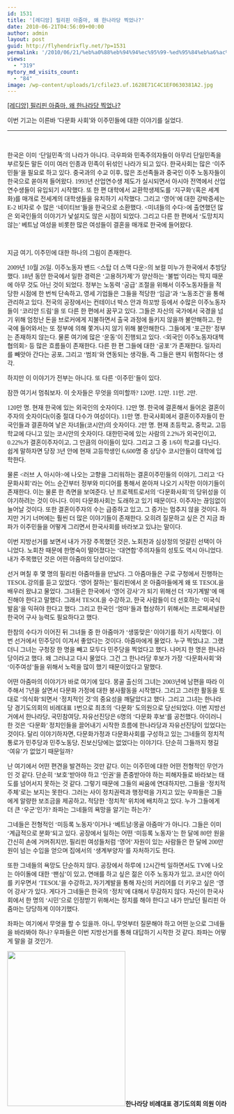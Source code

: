 ```yaml
---
id: 1531
title: '[레디앙] 필리핀 아줌마, 왜 한나라당 찍었나?'
date: 2010-06-21T04:56:09+00:00
author: admin
layout: post
guid: http://flyhendrixfly.net/?p=1531
permalink: '/2010/06/21/%eb%a0%88%eb%94%94%ec%95%99-%ed%95%84%eb%a6%ac%ed%95%80-%ec%95%84%ec%a4%8c%eb%a7%88-%ec%99%9c-%ed%95%9c%eb%82%98%eb%9d%bc%eb%8b%b9-%ec%b0%8d%ec%97%88%eb%82%98/'
views:
  - "319"
mytory_md_visits_count:
  - "84"
image: /wp-content/uploads/1/cfile23.uf.1628E71C4C1EF0630381A2.jpg
---
```

<a title="[http://www.redian.org/news/articleView.html?idxno=18897]로 이동합니다." href="http://www.redian.org/news/articleView.html?idxno=18897" target="_blank">[레디앙] 필리핀 아줌마, 왜 한나라당 찍었나?</a>

이번 기고는 이른바 &#8216;다문화 사회&#8217;와 이주민들에 대한 이야기를 실었다.

<div>
  <hr style="height: 1px; border-width: 1px 0px 0px; border-color: black; display: block;" />
</div>

&nbsp;

<p class="바탕글">
  <span style="font-family: 바탕;"><span style="font-family: Gulim;">한국은 이미 ‘단일민족’의 나라가 아니다. 극우파와 민족주의자들이 아무리 단일민족을 부르짖든 말든 이미 여러 인종과 민족이 뒤섞인 나라가 되고 있다. 한국사회는 많은 ‘이주민들’을 필요로 하고 있다. 중국과의 수교 이후, 많은 조선족들과 중국인 이주 노동자들이 한국으로 쏟아져 들어왔다. 1993년 산업연수생 제도가 실시되면서 아시아 전역에서 산업연수생들이 유입되기 시작했다. 또 한 편 대학에서 교환학생제도를 ‘지구화’(혹은 세계화)를 매개로 전세계의 대학생들을 유치하기 시작했다. 그리고 ‘영어’에 대한 강박증세는 E-2 비자로 수 많은 ‘네이티브’들을 한국으로 소환했다. <미녀들의 수다>에 출연했던 많은 외국인들의 이야기가 낯설지도 않은 시점이 되었다. 그리고 다른 한 편에서 ‘도망치지 않는’ 베트남 여성을 비롯한 많은 여성들이 결혼을 매개로 한국에 들어왔다.</span></span>
</p>

<p class="바탕글">
  <span style="font-family: Gulim;"><br /> </span><!-- [if !supportEmptyParas]-->
  
  <span style="font-family: 바탕;"><span style="font-family: Gulim;">지금 여기, 이주민에 대한 하나의 그림이 존재한다.</span></span>
</p>

<p class="바탕글">
  <span lang="EN-US"><span style="font-family: Gulim;">2009년 10월 26일. 이주노동자 밴드 <스탑 더 스맥 다운>의 보컬 미누가 한국에서 추방당했다. 18년 동안 한국에서 일한 경력은 ‘고용허가제’가 양산하는 ‘불법’이라는 딱지 때문에 아무 것도 아닌 것이 되었다. 정부는 노동력 ‘공급’ 조절을 위해서 이주노동자들을 적당한 시점에 한 번씩 단속하고, 영세 기업들은 그들을 적당한 ‘임금’과 ‘노동조건’을 통해 관리하고 있다. 전국의 공장에서는 컨테이너 박스 안과 하꼬방 등에서 수많은 이주노동자들이 ‘코리안 드림’을 또 다른 한 편에서 꿈꾸고 있다. 그들은 자신의 국가에서 국경을 넘기 위해 엄청난 돈을 브로커에게 지불하면서 출국 과정에 들키지 않을까 불안해하고, 한국에 들어와서는 또 정부에 의해 쫓겨나지 않기 위해 불안해한다. 그들에게 ‘포근한’ 정부는 존재하지 않는다. 물론 여기에 많은 ‘운동’이 진행되고 있다. <외국인 이주노동자대책 협의회> 등 많은 흐름들이 존재한다. 다른 한 편 그들에 대한 ‘공포’가 존재한다. 일자리를 빼앗아 간다는 공포, 그리고 ‘범죄’와 연동되는 생각들, 즉 그들은 왠지 위험하다는 생각.</span></span>
</p>

<p class="바탕글">
  <span style="font-family: 바탕;"><span style="font-family: Gulim;">하지만 이 이야기가 전부는 아니다. 또 다른 ‘이주민’들이 있다.</span></span>
</p>

<p class="바탕글">
  <span style="font-family: 바탕;"><span style="font-family: Gulim;">잠깐 여기서 멈춰보자. 이 숫자들은 무엇을 의미할까? 120만. 12만. 11만. 2만.</span></span>
</p>

<p class="바탕글">
  <span lang="EN-US"><span style="font-family: Gulim;">120만 명. 현재 한국에 있는 외국인의 숫자이다. 12만 명. 한국에 결혼해서 들어온 결혼이주자의 숫자이다(이중 절대 다수가 여성이다). 11만 명. 한국사회에서 결혼이주자들이 한국인들과 결혼하여 낳은 자녀들(코시안)의 숫자이다. 2만 명. 현재 초등학교, 중학교, 고등학교에 다니고 있는 코시안의 숫자이다. 대한민국에 있는 사람의 2.2%가 외국인이고, 0.22%가 결혼이주자이고, 그 만큼의 아이들이 있다. 그리고 그 중 1/6이 학교를 다닌다. 쉽게 말하자면 당장 3년 안에 현재 고등학생인 6,600명 중 상당수 코시안들이 대학에 입학한다.</span></span>
</p>

<p class="바탕글">
  <span style="font-family: 바탕;"><span style="font-family: Gulim;">물론 <러브 人 아시아>에 나오는 고향을 그리워하는 결혼이주민들의 이야기, 그리고 ‘다문화사회’라는 어느 순간부터 정부와 미디어를 통해서 쏟아져 나오기 시작한 이야기들이 존재한다. 이는 물론 한 측면을 보여준다. 난 프로젝트로서의 ‘다문화사회’의 당위성을 이야기하려는 것이 아니다. 이미 다문화사회는 도래하고 있기 때문이다. 이주자는 끊임없이 늘어날 것이다. 또한 결혼이주자의 수는 급증하고 있고, 그 증가는 멈추지 않을 것이다. 하지만 거기 너머에는 훨씬 더 많은 이야기들이 존재한다. 오히려 질문하고 싶은 건 지금 좌파가 이주민들을 어떻게 그리면서 한국사회를 바라보고 있냐는 말이다.</span></span>
</p>

<p class="바탕글">
  <span style="font-family: 바탕;"><span style="font-family: Gulim;">이번 지방선거를 보면서 내가 가장 주목했던 것은, 노회찬과 심상정의 엇갈린 선택이 아니었다. 노회찬 때문에 한명숙이 떨어졌다는 ‘대연합’주의자들의 성토도 역시 아니었다. 내가 주목했던 것은 어떤 아줌마의 당선이었다.</span></span>
</p>

<p class="바탕글">
  <span style="font-family: 바탕;"><span style="font-family: Gulim;">선거 며칠 후 몇 명의 필리핀 아줌마들을 만났다. 그 아줌마들은 구로 구청에서 진행하는 TESOL 강의를 듣고 있었다. ‘영어 잘하는’ 필리핀에서 온 아줌마들에게 왜 또 TESOL을 배우러 왔냐고 물었다. 그녀들은 한국에서 ‘영어 강사’가 되기 위해선 더 ‘자기계발’에 매진해야 한다고 말했다. 그래서 TESOL을 수강하고, 한국 사람들이 더 선호하는 ‘미국식 발음’을 익혀야 한다고 했다. 그리고 한국인 ‘엄마’들과 협상하기 위해서는 프로페셔널한 한국어 구사 능력도 필요하다고 했다.</span></span>
</p>

<p class="바탕글">
  <!-- [if !supportEmptyParas]-->
  
  <span style="font-family: 바탕;"><span style="font-family: Gulim;">한참의 수다가 이어진 뒤 그녀들 중 한 아줌마가 ‘생뚱맞은’ 이야기를 하기 시작했다. 이번 선거에서 민주당이 이겨서 좋았다는 것이다. 아줌마에게 물었다. 누구 찍었냐고. 그랬더니 그녀는 구청장 한 명을 빼고 모두다 민주당을 찍었다고 했다. 나머지 한 명은 한나라당이라고 했다. 왜 그러냐고 다시 물었다. 그건 그 한나라당 후보가 가장 ‘다문화사회’와 ‘이주여성’들을 위해서 노력을 많이 했기 때문이었다고 말했다.</span></span>
</p>

<p class="바탕글">
  <span style="font-family: 바탕;"><span style="font-family: Gulim;">어떤 아줌마의 이야기가 바로 여기에 있다. 몽골 출신의 그녀는 2003년에 남편을 따라 이주해서 7년을 살면서 다문화 가정에 대한 봉사활동을 시작했다. 그리고 그러한 활동을 토대로 ‘의식화’되면서 ‘정치적인 것’의 중요성을 깨달았다고 했다. 그리고 그녀는 한나라당 경기도의회의 비례대표 1번으로 최초의 ‘다문화’ 도의원으로 당선되었다. 이번 지방선거에서 한나라당, 국민참여당, 자유선진당은 6명의 ‘다문화 후보’를 공천했다. 아이러니 한 것은 ‘다문화’ 정치인들을 끌어내기 시작한 흐름에 한나라당과 자유선진당이 있었다는 것이다. 달리 이야기하자면, 다문화가정과 다문화사회를 구성하고 있는 그네들의 정치적 통로가 민주당과 민주노동당, 진보신당에는 없었다는 이야기다. 단순히 그들까지 챙길 ‘여유’가 없었기 때문일까?</span></span>
</p>

<p class="바탕글">
  <span style="font-family: 바탕;"><span style="font-family: Gulim;">난 여기에서 어떤 편견을 발견하는 것만 같다. 이는 이주민에 대한 어떤 전형적인 무언가인 것 같다. 단순히 ‘보호’받아야 하고 ‘인권’을 존중받아야 하는 피해자들로 바라보는 태도를 넘어서지 못하는 것 같다. 그렇기 때문에 그들의 싸움에 연대하지만, 그들을 ‘정치적 주체’로는 보지는 못한다. 그러는 사이 정치권력과 행정력을 가지고 있는 우파들은 그들에게 알량한 보조금을 제공하고, 적당한 ‘정치적’ 위치에 배치하고 있다. 누가 그들에게 더 큰 ‘우군’인가? 좌파는 그네들의 욕망을 알기는 하는가?</span></span>
</p>

<p class="바탕글">
  <span style="font-family: 바탕;"><span style="font-family: Gulim;">그네들은 전형적인 ‘미등록 노동자’이거나 ‘베트남/몽골 아줌마’가 아니다. 그들은 이미 ‘계급적으로 분화’되고 있다. 공장에서 일하는 어떤 ‘미등록 노동자’는 한 달에 80만 원을 간신히 손에 거머쥐지만, 필리핀 여성들처럼 ‘영어’ 자원이 있는 사람들은 한 달에 200만 원이 넘는 수입을 얻으며 집에서의 ‘생계부양자’를 자처하기도 한다.</span></span>
</p>

<p class="바탕글">
  <span style="font-family: 바탕;"><span style="font-family: Gulim;">또한 그네들의 욕망도 단순하지 않다. 공장에서 하루에 12시간씩 일하면서도 TV에 나오는 아이돌에 대한 ‘팬심’이 있고, 연애를 하고 싶은 젊은 이주 노동자가 있고, 코시안 아이를 키우면서 ‘TESOL’을 수강하고, 자기계발을 통해 자신의 커리어를 더 키우고 싶은 ‘영어 강사’가 있다. 게다가 그네들은 한국의 ‘정치’에 대해서 무감하지 않다. 자신이 한국사회에서 한 명의 ‘시민’으로 인정받기 위해서는 정치를 해야 한다고 내가 만났던 필리핀 아줌마는 당당하게 이야기했다.</span></span>
</p>

<p class="바탕글">
  <span style="font-family: 바탕;"><span style="font-family: Gulim;">좌파는 여기에서 무엇을 할 수 있을까. 아니, 무엇부터 질문해야 하고 어떤 눈으로 그네들을 바라봐야 하나? 우파들은 이번 지방선거를 통해 대답하기 시작한 것 같다. 좌파는 어떻게 말을 걸 것인가.</span></span>
</p>

<p class="바탕글" style="text-align: center;">
  <img class="aligncenter" src="http://submania.dothome.co.kr/wp-content/uploads/1/cfile23.uf.1628E71C4C1EF0630381A2.jpg" alt="" width="271" height="356" /><span style="font-weight: bold;">한나라당 비례대표 경기도의회 의원 이라</span>
</p>